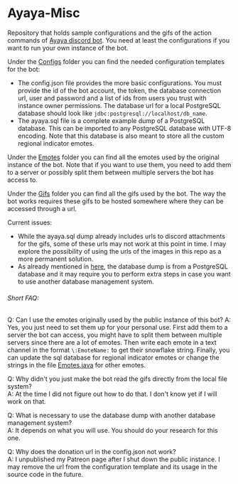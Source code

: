 # Ayaya-Misc

Repository that holds sample configurations and the gifs of the action commands of [Ayaya discord bot](https://github.com/Ayaya-Team/Ayaya-Bot/tree/master).
You need at least the configurations if you want to run your own instance of the bot.

Under the [Configs](https://github.com/Ayaya-Team/Ayaya-Misc/tree/main/Configs) folder you can find the needed configuration templates for the bot:
- The config.json file provides the more basic configurations. You must provide the id of the bot account, the token, the database connection url, user and password and a list of ids from users you trust with instance owner permissions. The database url for a local PostgreSQL database should look like `jdbc:postgresql://localhost/db_name`.
- The ayaya.sql file is a complete example dump of a PostgreSQL database. This can be imported to any PostgreSQL database with UTF-8 encoding. Note that this database is also meant to store all the custom regional indicator emotes.

Under the [Emotes](https://github.com/Ayaya-Team/Ayaya-Misc/tree/main/Emotes) folder you can find all the emotes used by the original instance of the bot. Note that if you want to use them, you need to add them to a server or possibly split them between multiple servers the bot has access to.

Under the [Gifs](https://github.com/Ayaya-Team/Ayaya-Misc/tree/main/Gifs) folder you can find all the gifs used by the bot. The way the bot works requires these gifs to be hosted somewhere where they can be accessed through a url.

Current issues:
- While the ayaya.sql dump already includes urls to discord attachments for the gifs, some of these urls may not work at this point in time. I may explore the possibility of using the urls of the images in this repo as a more permanent solution.
- As already mentioned in [here](https://github.com/Ayaya-Team/Ayaya-Bot/tree/master), the database dump is from a PostgreSQL database and it may require you to perform extra steps in case you want to use another database management system.

###### Short FAQ:

Q: Can I use the emotes originally used by the public instance of this bot?
A: Yes, you just need to set them up for your personal use. First add them to a server the bot can access, you might have to split them between multiple servers since there are a lot of emotes. Then write each emote in a text channel in the format `\:EmoteName:` to get their snowflake string. Finally, you can update the sql database for regional indicator emotes or change the strings in the file [Emotes.java](https://github.com/Ayaya-Team/Ayaya-Bot/tree/master/src/main/java/ayaya/core/Emotes.java) for other emotes.

Q: Why didn't you just make the bot read the gifs directly from the local file system?  
A: At the time I did not figure out how to do that. I don't know yet if I will work on that.

Q: What is necessary to use the database dump with another database management system?  
A: It depends on what you will use. You should do your research for this one.

Q: Why does the donation url in the config.json not work?  
A: I unpublished my Patreon page after I shut down the public instance. I may remove the url from the configuration template and its usage in the source code in the future.
